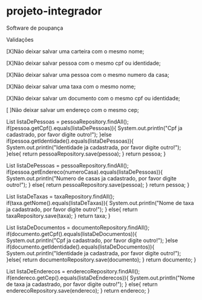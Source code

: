 # projeto-integrador
Software de poupança

Validações


[X]Não deixar salvar uma carteira com o mesmo nome;

[X]Não deixar salvar pessoa com o mesmo cpf ou identidade;

[X]Não deixar salvar uma pessoa com o mesmo numero da casa;

[X]Não deixar salvar uma taxa com o mesmo nome;

[X]Não deixar salvar um documento com o mesmo cpf ou identidade;

[ ]Não deixar salvar um endereço com o mesmo cep;


 List<Pessoa> listaDePessoas = pessoaRepository.findAll();
        if(pessoa.getCpf().equals(listaDePessoas)){
            System.out.println("Cpf ja cadastrado, por favor digite outro!");
        }else if(pessoa.getIdentidade().equals(listaDePessoas)){
          System.out.println("Identidade ja cadastrada, por favor digite outro!");
        }else{
  return pessoaRepository.save(pessoa);
     }
      return pessoa;
     }

  
   List<Pessoa> listaDePessoas = pessoaRepository.findAll();
        if(pessoa.getEndereco(numeroCasa).equals(listaDePessoas)){
            System.out.println("Numero de casas ja cadastrado, por favor digite outro!");
        } else{
  return pessoaRepository.save(pessoa);
     }
      return pessoa;
     }
  
   List<Taxa> listaDeTaxas = taxaRepository.findAll();
        if(taxa.getNome().equals(listaDeTaxas)){
            System.out.println("Nome de taxa ja cadastrado, por favor digite outro!");
        } else{
  return taxaRepository.save(taxa);
     }
      return taxa;
     }
  
  List<Documento> listaDeDocumentos = documentoRepository.findAll();
        if(documento.getCpf().equals(listaDeDocumentos)){
            System.out.println("Cpf ja cadastrado, por favor digite outro!");
        }else if(documento.getIdentidade().equals(listaDeDocumentos)){
          System.out.println("Identidade ja cadastrada, por favor digite outro!");
        }else{
  return documentoRepository.save(documento);
     }
      return documento;
     }
  
   List<Endereco> listaDeEnderecos = enderecoRepository.findAll();
        if(endereco.getCep().equals(listaDeEnderecos)){
            System.out.println("Nome de taxa ja cadastrado, por favor digite outro!");
        } else{
  return enderecoRepository.save(endereco);
     }
      return endereco;
     }
